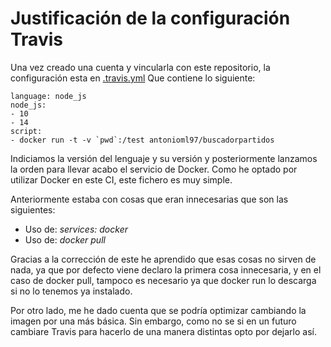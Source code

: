 # Justificación de la configuración Travis
Una vez creado una cuenta y vincularla con este repositorio, la configuración esta en [.travis.yml](https://github.com/antonioml97/BuscadorPartidos/blob/master/.travis.yml)
Que contiene lo siguiente:
```
language: node_js
node_js:
- 10
- 14
script:
- docker run -t -v `pwd`:/test antonioml97/buscadorpartidos
```
Indiciamos la versión del lenguaje y su versión y posteriormente lanzamos la orden para llevar acabo el servicio de Docker. Como he optado por utilizar Docker en este CI, este fichero es muy simple.


Anteriormente estaba con cosas que eran innecesarias que son las siguientes:
- Uso de: *services: docker*
- Uso de: *docker pull*

Gracias a la corrección de este he aprendido que esas cosas no sirven de nada, ya que por defecto viene declaro la primera cosa innecesaria, y en el caso de docker pull, tampoco es necesario ya que docker run lo descarga si no lo tenemos ya instalado.

Por otro lado, me he dado cuenta que se podría optimizar cambiando la imagen por una más básica. Sin embargo, como no se si en un futuro cambiare Travis para hacerlo de una manera distintas opto por dejarlo así. 

